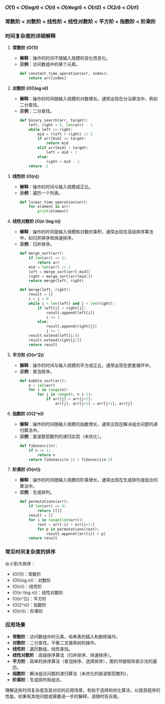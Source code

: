 ### 𝑂(1) < 𝑂(log𝑛) < 𝑂(𝑛) < 𝑂(𝑛log𝑛) < 𝑂(𝑛2) < 𝑂(2𝑛) < 𝑂(𝑛!)
### 常数阶 < 对数阶 < 线性阶 < 线性对数阶 < 平方阶 < 指数阶 < 阶乘阶

### 时间复杂度的详细解释

1. **常数阶 \(O(1)\)**
   - **解释**：操作的时间不随输入规模的变化而变化。
   - **示例**：访问数组中的某个元素。
     ```python
     def constant_time_operation(arr, index):
         return arr[index]
     ```

2. **对数阶 \(O(\log n)\)**
   - **解释**：操作的时间随输入规模的对数增长。通常出现在分治算法中，例如二分查找。
   - **示例**：二分查找。
     ```python
     def binary_search(arr, target):
         left, right = 0, len(arr) - 1
         while left <= right:
             mid = (left + right) // 2
             if arr[mid] == target:
                 return mid
             elif arr[mid] < target:
                 left = mid + 1
             else:
                 right = mid - 1
         return -1
     ```

3. **线性阶 \(O(n)\)**
   - **解释**：操作的时间与输入规模成正比。
   - **示例**：遍历一个列表。
     ```python
     def linear_time_operation(arr):
         for element in arr:
             print(element)
     ```

4. **线性对数阶 \(O(n \log n)\)**
   - **解释**：操作的时间是输入规模和对数的乘积，通常出现在高级排序算法中，如归并排序和快速排序。
   - **示例**：归并排序。
     ```python
     def merge_sort(arr):
         if len(arr) <= 1:
             return arr
         mid = len(arr) // 2
         left = merge_sort(arr[:mid])
         right = merge_sort(arr[mid:])
         return merge(left, right)

     def merge(left, right):
         result = []
         i = j = 0
         while i < len(left) and j < len(right):
             if left[i] < right[j]:
                 result.append(left[i])
                 i += 1
             else:
                 result.append(right[j])
                 j += 1
         result.extend(left[i:])
         result.extend(right[j:])
         return result
     ```

5. **平方阶 \(O(n^2)\)**
   - **解释**：操作的时间与输入规模的平方成正比，通常出现在嵌套循环中。
   - **示例**：冒泡排序。
     ```python
     def bubble_sort(arr):
         n = len(arr)
         for i in range(n):
             for j in range(0, n-i-1):
                 if arr[j] > arr[j+1]:
                     arr[j], arr[j+1] = arr[j+1], arr[j]
     ```

6. **指数阶 \(O(2^n)\)**
   - **解释**：操作的时间随输入规模的指数增长，通常出现在解决组合问题的递归算法中。
   - **示例**：斐波那契数列的递归实现（未优化）。
     ```python
     def fibonacci(n):
         if n <= 1:
             return n
         return fibonacci(n-1) + fibonacci(n-2)
     ```

7. **阶乘阶 \(O(n!)\)**
   - **解释**：操作的时间随输入规模的阶乘增长，通常出现在生成排列或组合的算法中。
   - **示例**：生成排列。
     ```python
     def permutations(arr):
         if len(arr) == 0:
             return [[]]
         result = []
         for i in range(len(arr)):
             rest = arr[:i] + arr[i+1:]
             for p in permutations(rest):
                 result.append([arr[i]] + p)
         return result
     ```

### 常见时间复杂度的排序

从小到大排序：
- \(O(1)\)：常数阶
- \(O(\log n)\)：对数阶
- \(O(n)\)：线性阶
- \(O(n \log n)\)：线性对数阶
- \(O(n^2)\)：平方阶
- \(O(2^n)\)：指数阶
- \(O(n!)\)：阶乘阶

### 应用场景

- **常数阶**：访问数组中的元素，哈希表的插入和删除操作。
- **对数阶**：二分查找，平衡二叉搜索树的操作。
- **线性阶**：遍历数组，线性查找。
- **线性对数阶**：高级排序算法（归并排序、快速排序）。
- **平方阶**：简单的排序算法（冒泡排序、选择排序），图的邻接矩阵表示法的遍历。
- **指数阶**：解决组合问题的递归算法（未优化的斐波那契数列）。
- **阶乘阶**：生成排列和组合。

理解这些时间复杂度及其对应的应用场景，有助于选择和优化算法，以提高程序的性能。如果有其他问题或需要进一步的解释，请随时告诉我。
